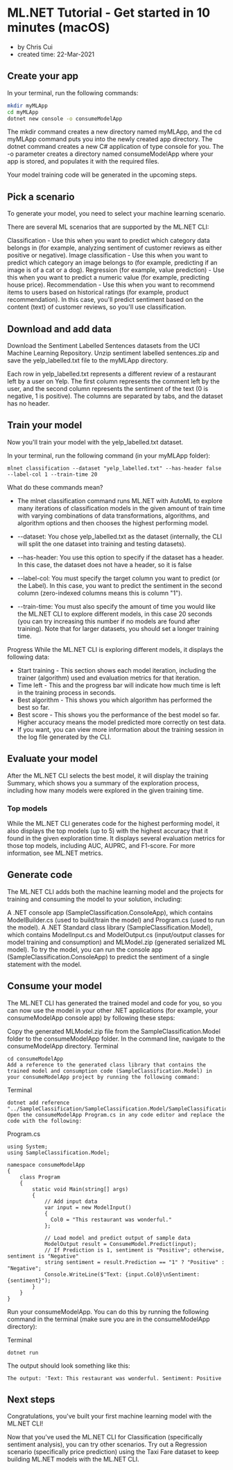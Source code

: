 # ML.NET Tutorial - Get started in 10 minutes (macOS)

- by Chris Cui
- created time: 22-Mar-2021

## Create your app
In your terminal, run the following commands:

```bash 
mkdir myMLApp
cd myMLApp
dotnet new console -o consumeModelApp
```

The mkdir command creates a new directory named myMLApp, and the cd myMLApp command puts you into the newly created app directory. The dotnet command creates a new C# application of type console for you. The -o parameter creates a directory named consumeModelApp where your app is stored, and populates it with the required files.

Your model training code will be generated in the upcoming steps.

## Pick a scenario
To generate your model, you need to select your machine learning scenario.

There are several ML scenarios that are supported by the ML.NET CLI:

Classification - Use this when you want to predict which category data belongs in (for example, analyzing sentiment of customer reviews as either positive or negative).
Image classification - Use this when you want to predict which category an image belongs to (for example, predicting if an image is of a cat or a dog).
Regression (for example, value prediction) - Use this when you want to predict a numeric value (for example, predicting house price).
Recommendation - Use this when you want to recommend items to users based on historical ratings (for example, product recommendation).
In this case, you'll predict sentiment based on the content (text) of customer reviews, so you'll use classification.


## Download and add data
Download the Sentiment Labelled Sentences datasets from the UCI Machine Learning Repository. Unzip sentiment labelled sentences.zip and save the yelp_labelled.txt file to the myMLApp directory.

Each row in yelp_labelled.txt represents a different review of a restaurant left by a user on Yelp. The first column represents the comment left by the user, and the second column represents the sentiment of the text (0 is negative, 1 is positive). The columns are separated by tabs, and the dataset has no header.

## Train your model
Now you'll train your model with the yelp_labelled.txt dataset.

In your terminal, run the following command (in your myMLApp folder):
```
mlnet classification --dataset "yelp_labelled.txt" --has-header false --label-col 1 --train-time 20
```

What do these commands mean?
- The mlnet classification command runs ML.NET with AutoML to explore many iterations of classification models in the given amount of train time with varying combinations of data transformations, algorithms, and algorithm options and then chooses the highest performing model.

- --dataset: You chose yelp_labelled.txt as the dataset (internally, the CLI will split the one dataset into training and testing datasets).
- --has-header: You use this option to specify if the dataset has a header. In this case, the dataset does not have a header, so it is false
- --label-col: You must specify the target column you want to predict (or the Label). In this case, you want to predict the sentiment in the second column (zero-indexed columns means this is column "1").
- --train-time: You must also specify the amount of time you would like the ML.NET CLI to explore different models, in this case 20 seconds (you can try increasing this number if no models are found after training). Note that for larger datasets, you should set a longer training time.

Progress
While the ML.NET CLI is exploring different models, it displays the following data:

- Start training - This section shows each model iteration, including the trainer (algorithm) used and evaluation metrics for that iteration.
- Time left - This and the progress bar will indicate how much time is left in the training process in seconds.
- Best algorithm - This shows you which algorithm has performed the best so far.
- Best score - This shows you the performance of the best model so far. Higher accuracy means the model predicted more correctly on test data.
- If you want, you can view more information about the training session in the log file generated by the CLI.

## Evaluate your model
After the ML.NET CLI selects the best model, it will display the training Summary, which shows you a summary of the exploration process, including how many models were explored in the given training time.

### Top models
While the ML.NET CLI generates code for the highest performing model, it also displays the top models (up to 5) with the highest accuracy that it found in the given exploration time. It displays several evaluation metrics for those top models, including AUC, AUPRC, and F1-score. For more information, see ML.NET metrics.

## Generate code
The ML.NET CLI adds both the machine learning model and the projects for training and consuming the model to your solution, including:

A .NET console app (SampleClassification.ConsoleApp), which contains ModelBuilder.cs (used to build/train the model) and Program.cs (used to run the model).
A .NET Standard class library (SampleClassification.Model), which contains ModelInput.cs and ModelOutput.cs (input/output classes for model training and consumption) and MLModel.zip (generated serialized ML model).
To try the model, you can run the console app (SampleClassification.ConsoleApp) to predict the sentiment of a single statement with the model.

## Consume your model
The ML.NET CLI has generated the trained model and code for you, so you can now use the model in your other .NET applications (for example, your consumeModelApp console app) by following these steps:

Copy the generated MLModel.zip file from the SampleClassification.Model folder to the consumeModelApp folder.
In the command line, navigate to the consumeModelApp directory.
Terminal
```
cd consumeModelApp
Add a reference to the generated class library that contains the trained model and consumption code (SampleClassification.Model) in your consumeModelApp project by running the following command:
```

Terminal

```
dotnet add reference "../SampleClassification/SampleClassification.Model/SampleClassification.Model.csproj"
Open the consumeModelApp Program.cs in any code editor and replace the code with the following:
```

Program.cs

```
using System;
using SampleClassification.Model;

namespace consumeModelApp
{
    class Program
    {
        static void Main(string[] args)
        {
            // Add input data
            var input = new ModelInput()
            {
              Col0 = "This restaurant was wonderful."
            };

            // Load model and predict output of sample data
            ModelOutput result = ConsumeModel.Predict(input);
            // If Prediction is 1, sentiment is "Positive"; otherwise, sentiment is "Negative"
            string sentiment = result.Prediction == "1" ? "Positive" : "Negative";
            Console.WriteLine($"Text: {input.Col0}\nSentiment: {sentiment}");
        }
    }
}
```

Run your consumeModelApp. You can do this by running the following command in the terminal (make sure you are in the consumeModelApp directory):

Terminal

```
dotnet run
```

The output should look something like this:
```
The output: 'Text: This restaurant was wonderful. Sentiment: Positive
```

## Next steps

Congratulations, you've built your first machine learning model with the ML.NET CLI!

Now that you've used the ML.NET CLI for Classification (specifically sentiment analysis), you can try other scenarios. Try out a Regression scenario (specifically price prediction) using the Taxi Fare dataset to keep building ML.NET models with the ML.NET CLI.


